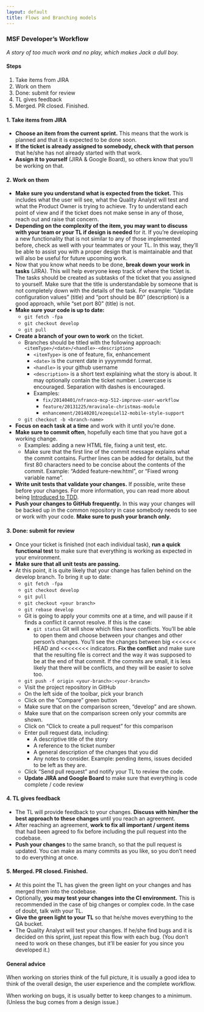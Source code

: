 ```yaml
---
layout: default
title: Flows and Branching models
---
```


### MSF Developer’s Workflow

_A story of too much work and no play, which makes Jack a dull boy._

#### Steps

1. Take items from JIRA
2. Work on them
3. Done: submit for review
4. TL gives feedback
5. Merged. PR closed. Finished.

#### 1. Take items from JIRA

* **Choose an item from the current sprint.** This means that the work is planned and that it is expected to be done soon.
* **If the ticket is already assigned to somebody, check with that person** that he/she has not already started with that work.
* **Assign it to yourself** (JIRA & Google Board), so others know that you’ll be working on that.

#### 2. Work on them

* **Make sure you understand what is expected from the ticket.** This includes what the user will see, what the Quality Analyst will test and what the Product Owner is trying to achieve. Try to understand each point of view and if the ticket does not make sense in any of those, reach out and raise that concern.
* **Depending on the complexity of the item, you may want to discuss with your team or your TL if design is needed** for it. If you’re developing a new functionality that is not similar to any of those implemented before, check as well with your teammates or your TL. In this way, they’ll be able to assist you with a proper design that is maintainable and that will also be useful for future upcoming work.
* Now that you know what needs to be done, **break down your work in tasks** (JIRA). This will help everyone keep track of where the ticket is. The tasks should be created as subtasks of the ticket that you assigned to yourself. Make sure that the title is understandable by someone that is not completely down with the details of the task. For example: “Update configuration values” (title) and “port should be 80” (description) is a good approach, while “set port 80” (title) is not.
* **Make sure your code is up to date:**
    * `git fetch -fpa`
    * `git checkout develop`
    * `git pull`
* **Create a branch of your own to work** on the ticket.
    * Branches should be titled with the following approach: `<itemType>/<date>/<handle>-<description>`
        * `<itemType>` is one of feature, fix, enhancement
        * `<date>` is the current date in yyyymmdd format.
        * `<handle>` is your github username
        * `<description>` is a short text explaining what the story is about. It may optionally contain the ticket number. Lowercase is encouraged. Separation with dashes is encouraged.
        * Examples:
            * `fix/20140401/nfranco-mcp-512-improve-user-workflow`
            * `feature/20131225/mravinale-christmas-module`
            * `enhancement/20140201/ezequiel12-mobile-style-support`
    * `git checkout -b <branch-name>`
* **Focus on each task at a time** and work with it until you’re done.
* **Make sure to commit often**, hopefully each time that you have got a working change.
    * Examples: adding a new HTML file, fixing a unit test, etc.
    * Make sure that the first line of the commit message explains what the commit contains. Further lines can be added for details, but the first 80 characters need to be concise about the contents of the commit. Example: “Added feature-new.html”, or “Fixed wrong variable name”.
* **Write unit tests that validate your changes.** If possible, write these before your changes. For more information, you can read more about being [Introduced to TDD](http://www.agiledata.org/essays/tdd.html).
* **Push your changes to GitHub frequently.** In this way your changes will be backed up in the common repository in case somebody needs to see or work with your code. **Make sure to push your branch only.**

#### 3. Done: submit for review

* Once your ticket is finished (not each individual task), **run a quick functional test** to make sure that everything is working as expected in your environment.
* **Make sure that all unit tests are passing.**
* At this point, it is quite likely that your change has fallen behind on the develop branch. To bring it up to date:
    * `git fetch -fpa`
    * `git checkout develop`
    * `git pull`
    * `git checkout <your branch>`
    * `git rebase develop`
    * Git is going to apply your commits one at a time, and will pause if it finds a conflict it cannot resolve. If this is the case:
        * `git status` Git will show which files have conflicts. You’ll be able to open them and choose between your changes and other person’s changes. You’ll see the changes between big <<<<<<< HEAD and <<<<<<<< <your commit> indicators. **Fix the conflict** and make sure that the resulting file is correct and the way it was supposed to be at the end of that commit. If the commits are small, it is less likely that there will be conflicts, and they will be easier to solve too.
    * `git push -f origin <your-branch>:<your-branch>`
    * Visit the project repository in GitHub
    * On the left side of the toolbar, pick your branch
    * Click on the “Compare” green button
    * Make sure that on the comparison screen, “develop” and <your branch> are shown.
    * Make sure that on the comparison screen only your commits are shown.
    * Click on “Click to create a pull request” for this comparison
    * Enter pull request data, including:
        * A descriptive title of the story
        * A reference to the ticket number
        * A general description of the changes that you did
        * Any notes to consider. Example: pending items, issues decided to be left as they are.
    * Click “Send pull request” and notify your TL to review the code.
    * **Update JIRA and Google Board** to make sure that everything is code complete / code review
    
#### 4. TL gives feedback

* The TL will provide feedback to your changes. **Discuss with him/her the best approach to these changes** until you reach an agreement.
* After reaching an agreement, **work to fix all important / urgent items** that had been agreed to fix before including the pull request into the codebase.
* **Push your changes** to the same branch, so that the pull request is updated. You can make as many commits as you like, so you don’t need to do everything at once.
    
#### 5. Merged. PR closed. Finished.

* At this point the TL has given the green light on your changes and has merged them into the codebase.
* Optionally, **you may test your changes into the CI environment.** This is recommended in the case of big changes or complex code. In the case of doubt, talk with your TL.
* **Give the green light to your TL** so that he/she moves everything to the QA bucket.
* The Quality Analyst will test your changes. If he/she find bugs and it is decided on this sprint, just repeat this flow with each bug. (You don’t need to work on these changes, but it’ll be easier for you since you developed it.)

#### General advice

When working on stories think of the full picture, it is usually a good idea to think of the overall design, the user experience and the complete workflow.

When working on bugs, it is usually better to keep changes to a minimum. (Unless the bug comes from a design issue.)

